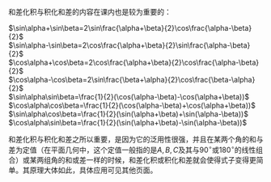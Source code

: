 和差化积与积化和差的内容在课内也是较为重要的：

$\sin\alpha+\sin\beta=2\sin\frac{\alpha+\beta}{2}\cos\frac{\alpha-\beta}{2}$  
$\sin\alpha-\sin\beta=2\cos\frac{\alpha+\beta}{2}\sin\frac{\alpha-\beta}{2}$  
$\cos\alpha+\cos\beta=2\cos\frac{\alpha+\beta}{2}\cos\frac{\alpha-\beta}{2}$  
$\cos\alpha-\cos\beta=2\sin\frac{\beta+\alpha}{2}\cos\frac{\beta-\alpha}{2}$  
$\sin\alpha\sin\beta=\frac{1}{2}(\cos(\alpha-\beta)-\cos(\alpha+\beta))$  
$\cos\alpha\cos\beta=\frac{1}{2}(\cos(\alpha-\beta)+\cos(\alpha+\beta))$  
$\sin\alpha\cos\beta=\frac{1}{2}(\sin(\alpha+\beta)+\sin(\alpha-\beta))$  
$\cos\alpha\sin\beta=\frac{1}{2}(\sin(\alpha+\beta)-\sin(\alpha-\beta))$

和差化积与积化和差之所以重要，是因为它的泛用性很强，并且在某两个角的和与差为定值（在平面几何中，这个定值一般指的是$A,B,C$及其与$90^{\circ}$或$180^{\circ}$的线性组合）或某两组角的和或差一样的时候，和差化积或积化和差就会使得式子变得更简单。其原理大体如此，具体应用可见其他页面。
